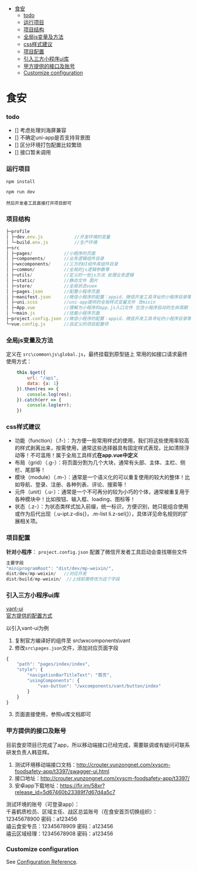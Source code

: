 - [食安](#%e9%a3%9f%e5%ae%89)
    - [todo](#todo)
    - [运行项目](#%e8%bf%90%e8%a1%8c%e9%a1%b9%e7%9b%ae)
    - [项目结构](#%e9%a1%b9%e7%9b%ae%e7%bb%93%e6%9e%84)
    - [全局js变量及方法](#%e5%85%a8%e5%b1%80js%e5%8f%98%e9%87%8f%e5%8f%8a%e6%96%b9%e6%b3%95)
    - [css样式建议](#css%e6%a0%b7%e5%bc%8f%e5%bb%ba%e8%ae%ae)
    - [项目配置](#%e9%a1%b9%e7%9b%ae%e9%85%8d%e7%bd%ae)
    - [引入三方小程序ui库](#%e5%bc%95%e5%85%a5%e4%b8%89%e6%96%b9%e5%b0%8f%e7%a8%8b%e5%ba%8fui%e5%ba%93)
    - [甲方提供的接口及账号](#%e7%94%b2%e6%96%b9%e6%8f%90%e4%be%9b%e7%9a%84%e6%8e%a5%e5%8f%a3%e5%8f%8a%e8%b4%a6%e5%8f%b7)
    - [Customize configuration](#customize-configuration)
# 食安


### todo
- [] 考虑处理刘海屏兼容
- [] 不确定uni-app是否支持背景图
- [] 区分环境打包配置比较繁琐
- [] 接口暂未调用
   
### 运行项目
```
npm install

npm run dev

然后开发者工具直接打开项目即可
```


### 项目结构
```js
├─profile
│ ├─dev.env.js            //开发环境的变量
│ └─build.env.js          //生产环境 
├─src
│ ├─pages/            //小程序的页面
│ ├─components/       //业务逻辑组件目录
│ ├─wxcomponents/     //三方的UI组件库组件目录
│ ├─common/           //全局的js逻辑参数等
│ ├─utils/            //定义的一些js方法 处理业务逻辑
│ ├─static/           //静态文件 图片
│ ├─store/            //全局状态vuex
│ ├─pages.json        //配置小程序页面
│ ├─manifest.json     //微信小程序的配置：appid、微信开发工具寻址的小程序目录等
│ ├─uni.scss          //uni-app提供的全局样式变量文件 含mixin
│ ├─App.vue           //理解为小程序的app.js入口文件 包含小程序启动的生命周期
│ └─main.js           //挂载小程序页面 
├─project.config.json //微信小程序的配置：appid、微信开发工具寻址的小程序目录等
└─vue.config.js       //自定义的项目配置项
```

### 全局js变量及方法  

定义在 `src\common\js\global.js`，最终挂载到原型链上
常用的如接口请求最终使用方式：
```js
	this.$get({
		url: "/api",
		data: {a: 1}
	}).then(res => {
		console.log(res);
	}).catch(err => {
		console.log(err);
	})
```  


### css样式建议   

- 功能（function）（.f-）：为方便一些常用样式的使用，我们将这些使用率较高的样式剥离出来，按需使用，通常这些选择器具有固定样式表现，比如清除浮动等！不可滥用！属于全局工具样式**在app.vue中定义**
- 布局（grid）（.g-）：将页面分割为几个大块，通常有头部、主体、主栏、侧栏、尾部等！
- 模块（module）（.m-）：通常是一个语义化的可以重复使用的较大的整体！比如导航、登录、注册、各种列表、评论、搜索等！
- 元件（unit）（.u-）：通常是一个不可再分的较为小巧的个体，通常被重复用于各种模块中！比如按钮、输入框、loading、图标等！
- 状态（.z-）：为状态类样式加入前缀，统一标识，方便识别，她只能组合使用或作为后代出现（.u-ipt.z-dis{}，.m-list li.z-sel{}），具体详见命名规则的扩展相关项。

### 项目配置

**针对小程序**： `project.config.json` 配置了微信开发者工具启动会查找哪些文件

```js
主要字段
"miniprogramRoot": "dist/dev/mp-weixin/",
dist/dev/mp-weixin/   //对应开发
dist/build/mp-weixin/  //上线前需修改为这个字段 
```

### 引入三方小程序ui库  
[vant-ui](https://youzan.github.io/vant-weapp/#/button)   
[官方提供的配置方式](https://uniapp.dcloud.io/frame?id=%E5%B0%8F%E7%A8%8B%E5%BA%8F%E7%BB%84%E4%BB%B6%E6%94%AF%E6%8C%81)

以引入vant-ui为例
1. 复制官方编译好的组件至 src\wxcomponents\vant
2. 修改`src\pages.json`文件，添加对应页面字段
```js
{
	"path": "pages/index/index",
	"style": {
		"navigationBarTitleText": "首页",
		"usingComponents": {
			"van-button": "/wxcomponents/vant/button/index"
		}
	}
}
```
3. 页面直接使用，参照ui库文档即可  


### 甲方提供的接口及账号
目前食安项目已完成了app，所以移动端接口已经完成，需要联调或有疑问可联系研发负责人韩亚辉。
	
1. 测试环境移动端接口文档：http://crouter.yunzongnet.com/xyscm-foodsafety-app/t3397/swagger-ui.html
2. 接口地址：http://crouter.yunzongnet.com/xyscm-foodsafety-app/t3397/
3. 安卓app下载地址：https://fir.im/58xr?release_id=5d67460b23389f7d67d4a5c7
	
测试环境的账号（可登录app）：   
千喜鹤质检员、区域主任、战区总监账号（在食安首页切换组织）：12345678900     密码：a123456  
禧云食安专员：12345678909    密码：a123456   
禧云区域经理：12345678908    密码：a123456   

### Customize configuration
See [Configuration Reference](https://cli.vuejs.org/config/).
